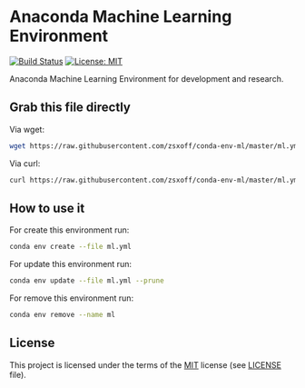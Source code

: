 # Anaconda Machine Learning Environment

[![Build Status](https://travis-ci.org/zsxoff/conda-env-ml.svg?branch=master)](https://travis-ci.org/zsxoff/conda-env-ml)
[![License: MIT](https://img.shields.io/badge/License-MIT-green.svg)](https://opensource.org/licenses/MIT)

Anaconda Machine Learning Environment for development and research.

## Grab this file directly

Via wget:

```bash
wget https://raw.githubusercontent.com/zsxoff/conda-env-ml/master/ml.yml
```

Via curl:

```bash
curl https://raw.githubusercontent.com/zsxoff/conda-env-ml/master/ml.yml -o ml.yml
```

## How to use it

For create this environment run:

```bash
conda env create --file ml.yml
```

For update this environment run:

```bash
conda env update --file ml.yml --prune
```

For remove this environment run:

```bash
conda env remove --name ml
```

## License

This project is licensed under the terms of the [MIT](https://opensource.org/licenses/MIT) license (see [LICENSE](<https://github.com/zsxoff/conda-env-ml/blob/master/LICENSE>) file).
